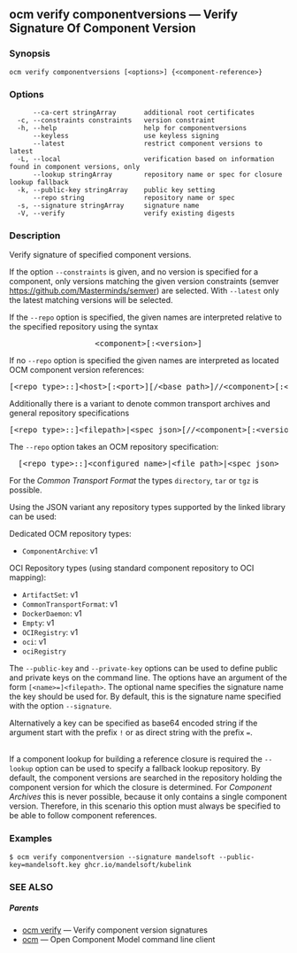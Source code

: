 ## ocm verify componentversions &mdash; Verify Signature Of Component Version

### Synopsis

```
ocm verify componentversions [<options>] {<component-reference>}
```

### Options

```
      --ca-cert stringArray       additional root certificates
  -c, --constraints constraints   version constraint
  -h, --help                      help for componentversions
      --keyless                   use keyless signing
      --latest                    restrict component versions to latest
  -L, --local                     verification based on information found in component versions, only
      --lookup stringArray        repository name or spec for closure lookup fallback
  -k, --public-key stringArray    public key setting
      --repo string               repository name or spec
  -s, --signature stringArray     signature name
  -V, --verify                    verify existing digests
```

### Description


Verify signature of specified component versions.


If the option <code>--constraints</code> is given, and no version is specified for a component, only versions matching
the given version constraints (semver https://github.com/Masterminds/semver) are selected. With <code>--latest</code> only
the latest matching versions will be selected.


If the <code>--repo</code> option is specified, the given names are interpreted
relative to the specified repository using the syntax

<center>
    <pre>&lt;component>[:&lt;version>]</pre>
</center>

If no <code>--repo</code> option is specified the given names are interpreted 
as located OCM component version references:

<center>
    <pre>[&lt;repo type>::]&lt;host>[:&lt;port>][/&lt;base path>]//&lt;component>[:&lt;version>]</pre>
</center>

Additionally there is a variant to denote common transport archives
and general repository specifications

<center>
    <pre>[&lt;repo type>::]&lt;filepath>|&lt;spec json>[//&lt;component>[:&lt;version>]]</pre>
</center>

The <code>--repo</code> option takes an OCM repository specification:

<center>
    <pre>[&lt;repo type>::]&lt;configured name>|&lt;file path>|&lt;spec json></pre>
</center>

For the *Common Transport Format* the types <code>directory</code>,
<code>tar</code> or <code>tgz</code> is possible.

Using the JSON variant any repository types supported by the 
linked library can be used:

Dedicated OCM repository types:
  - <code>ComponentArchive</code>: v1

OCI Repository types (using standard component repository to OCI mapping):
  - <code>ArtifactSet</code>: v1
  - <code>CommonTransportFormat</code>: v1
  - <code>DockerDaemon</code>: v1
  - <code>Empty</code>: v1
  - <code>OCIRegistry</code>: v1
  - <code>oci</code>: v1
  - <code>ociRegistry</code>


The <code>--public-key</code> and <code>--private-key</code> options can be
used to define public and private keys on the command line. The options have an
argument of the form <code>[&lt;name>=]&lt;filepath></code>. The optional name
specifies the signature name the key should be used for. By default, this is the
signature name specified with the option <code>--signature</code>.

Alternatively a key can be specified as base64 encoded string if the argument
start with the prefix <code>!</code> or as direct string with the prefix
<code>=</code>.

\
If a component lookup for building a reference closure is required
the <code>--lookup</code>  option can be used to specify a fallback
lookup repository. By default, the component versions are searched in
the repository holding the component version for which the closure is
determined. For *Component Archives* this is never possible, because
it only contains a single component version. Therefore, in this scenario
this option must always be specified to be able to follow component
references.


### Examples

```
$ ocm verify componentversion --signature mandelsoft --public-key=mandelsoft.key ghcr.io/mandelsoft/kubelink
```

### SEE ALSO

##### Parents

* [ocm verify](ocm_verify.md)	 &mdash; Verify component version signatures
* [ocm](ocm.md)	 &mdash; Open Component Model command line client

